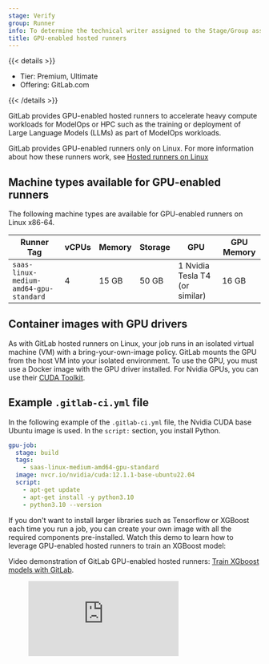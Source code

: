 ```yaml
---
stage: Verify
group: Runner
info: To determine the technical writer assigned to the Stage/Group associated with this page, see https://handbook.gitlab.com/handbook/product/ux/technical-writing/#assignments
title: GPU-enabled hosted runners
---
```


{{< details >}}

- Tier: Premium, Ultimate
- Offering: GitLab.com

{{< /details >}}

GitLab provides GPU-enabled hosted runners to accelerate heavy compute workloads for ModelOps
or HPC such as the training or deployment of Large Language Models (LLMs) as part of ModelOps workloads.

GitLab provides GPU-enabled runners only on Linux. For more information about how these runners work, see [Hosted runners on Linux](linux.md)

## Machine types available for GPU-enabled runners

The following machine types are available for GPU-enabled runners on Linux x86-64.

| Runner Tag                             | vCPUs | Memory | Storage | GPU                            | GPU Memory |
|----------------------------------------|-------|--------|---------|--------------------------------|------------|
| `saas-linux-medium-amd64-gpu-standard` | 4     | 15 GB  | 50 GB   | 1 Nvidia Tesla T4 (or similar) | 16 GB      |

## Container images with GPU drivers

As with GitLab hosted runners on Linux, your job runs in an isolated virtual machine (VM)
with a bring-your-own-image policy. GitLab mounts the GPU from the host VM into
your isolated environment. To use the GPU, you must use a Docker image with the
GPU driver installed. For Nvidia GPUs, you can use their [CUDA Toolkit](https://catalog.ngc.nvidia.com/orgs/nvidia/containers/cuda).

## Example `.gitlab-ci.yml` file

In the following example of the `.gitlab-ci.yml` file, the Nvidia CUDA base Ubuntu image is used.
In the `script:` section, you install Python.

```yaml
gpu-job:
  stage: build
  tags:
    - saas-linux-medium-amd64-gpu-standard
  image: nvcr.io/nvidia/cuda:12.1.1-base-ubuntu22.04
  script:
    - apt-get update
    - apt-get install -y python3.10
    - python3.10 --version
```

If you don't want to install larger libraries such as Tensorflow or XGBoost each time you run a job, you can create your own image with all the required components pre-installed.
Watch this demo to learn how to leverage GPU-enabled hosted runners to train an XGBoost model:
<div class="video-fallback">
  Video demonstration of GitLab GPU-enabled hosted runners: <a href="https://youtu.be/tElegG4NCZ0">Train XGboost models with GitLab</a>.
</div>
<figure class="video-container">
  <iframe src="https://www.youtube-nocookie.com/embed/tElegG4NCZ0" frameborder="0" allowfullscreen> </iframe>
</figure>
